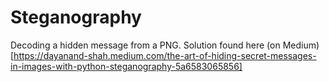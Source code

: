 # Steganography

Decoding a hidden message from a PNG. Solution found here (on Medium)[https://dayanand-shah.medium.com/the-art-of-hiding-secret-messages-in-images-with-python-steganography-5a6583065856]
